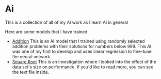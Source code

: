 # Ai
This is a collection of all of my AI work as I learn AI in general 

Here are some models that I have trained 
- [Addition](https://github.com/Joshua-Ge/Ai/blob/main/AdditionAi/Addition_Ai_(100%25).ipynb) This is an AI model that I trained using randomly selected addition problems with their solutions for numbers below 999. This AI was one of my first to develop and uses linear regression to fine-tune the neural network
- [Square Root](https://github.com/Joshua-Ge/Ai/blob/main/Square_rootInvestigation/Ai_guessing_square_roots.ipynb) This is an investigation where I looked into the effect of the data set's size on performance. If you'd like to read more, you can see the text file inside.
